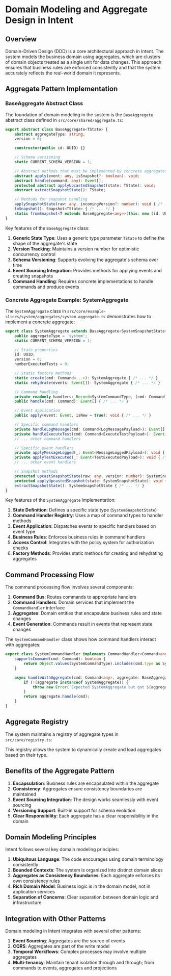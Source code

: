 # Domain Modeling and Aggregate Design in Intent

## Overview

Domain-Driven Design (DDD) is a core architectural approach in Intent. The system models the business domain using aggregates, which are clusters of domain objects treated as a single unit for data changes. This approach ensures that business rules are enforced consistently and that the system accurately reflects the real-world domain it represents.

## Aggregate Pattern Implementation

### BaseAggregate Abstract Class

The foundation of domain modeling in the system is the `BaseAggregate` abstract class defined in `src/core/shared/aggregate.ts`:

```typescript
export abstract class BaseAggregate<TState> {
    abstract aggregateType: string;
    version = 0;

    constructor(public id: UUID) {}

    // Schema versioning
    static CURRENT_SCHEMA_VERSION = 1;

    // Abstract methods that must be implemented by concrete aggregates
    abstract apply(event: any, isSnapshot?: boolean): void;
    abstract handle(command: any): Event[];
    protected abstract applyUpcastedSnapshot(state: TState): void;
    abstract extractSnapshotState(): TState;

    // Methods for snapshot handling
    applySnapshotState(raw: any, incomingVersion?: number): void { /* ... */ }
    toSnapshot(): Snapshot<TState> { /* ... */ }
    static fromSnapshot<T extends BaseAggregate<any>>(this: new (id: UUID) => T, event: any): T { /* ... */ }
}
```

Key features of the `BaseAggregate` class:

1. **Generic State Type**: Uses a generic type parameter `TState` to define the shape of the aggregate's state
2. **Version Tracking**: Maintains a version number for optimistic concurrency control
3. **Schema Versioning**: Supports evolving the aggregate's schema over time
4. **Event Sourcing Integration**: Provides methods for applying events and creating snapshots
5. **Command Handling**: Requires concrete implementations to handle commands and produce events

### Concrete Aggregate Example: SystemAggregate

The `SystemAggregate` class in `src/core/example-slices/system/aggregates/system.aggregate.ts` demonstrates how to implement a concrete aggregate:

```typescript
export class SystemAggregate extends BaseAggregate<SystemSnapshotState> {
    public aggregateType = 'system';
    static CURRENT_SCHEMA_VERSION = 1;

    // State properties
    id: UUID;
    version = 0;
    numberExecutedTests = 0;

    // Static factory methods
    static create(cmd: Command<...>): SystemAggregate { /* ... */ }
    static rehydrate(events: Event[]): SystemAggregate { /* ... */ }

    // Command handling
    private readonly handlers: Record<SystemCommandType, (cmd: Command) => Event[]> = { /* ... */ };
    public handle(cmd: Command): Event[] { /* ... */ }

    // Event application
    public apply(event: Event, isNew = true): void { /* ... */ }

    // Specific command handlers
    private handleLogMessage(cmd: Command<LogMessagePayload>): Event[] { /* ... */ }
    private handleExecuteTest(cmd: Command<ExecuteTestPayload>): Event[] { /* ... */ }
    // ... other command handlers

    // Specific event handlers
    private applyMessageLogged(_: Event<MessageLoggedPayload>): void { /* ... */ }
    private applyTestExecuted(_: Event<TestExecutedPayload>): void { /* ... */ }
    // ... other event handlers

    // Snapshot methods
    protected upcastSnapshotState(raw: any, version: number): SystemSnapshotState { /* ... */ }
    protected applyUpcastedSnapshot(state: SystemSnapshotState): void { /* ... */ }
    extractSnapshotState(): SystemSnapshotState { /* ... */ }
}
```

Key features of the `SystemAggregate` implementation:

1. **State Definition**: Defines a specific state type (`SystemSnapshotState`)
2. **Command Handler Registry**: Uses a map of command types to handler methods
3. **Event Application**: Dispatches events to specific handlers based on event type
4. **Business Rules**: Enforces business rules in command handlers
5. **Access Control**: Integrates with the policy system for authorization checks
6. **Factory Methods**: Provides static methods for creating and rehydrating aggregates

## Command Processing Flow

The command processing flow involves several components:

1. **Command Bus**: Routes commands to appropriate handlers
2. **Command Handlers**: Domain services that implement the `CommandHandler` interface
3. **Aggregates**: Domain entities that encapsulate business rules and state changes
4. **Event Generation**: Commands result in events that represent state changes

The `SystemCommandHandler` class shows how command handlers interact with aggregates:

```typescript
export class SystemCommandHandler implements CommandHandler<Command<any>> {
    supportsCommand(cmd: Command): boolean {
        return Object.values(SystemCommandType).includes(cmd.type as SystemCommandType);
    }

    async handleWithAggregate(cmd: Command<any>, aggregate: BaseAggregate<any>): Promise<Event<any>[]> {
        if (!(aggregate instanceof SystemAggregate)) {
            throw new Error(`Expected SystemAggregate but got ${aggregate.constructor.name} for cmd: ${cmd.type}`);
        }
        return aggregate.handle(cmd);
    }
}
```

## Aggregate Registry

The system maintains a registry of aggregate types in `src/core/registry.ts`:

This registry allows the system to dynamically create and load aggregates based on their type.

## Benefits of the Aggregate Pattern

1. **Encapsulation**: Business rules are encapsulated within the aggregate
2. **Consistency**: Aggregates ensure consistency boundaries are maintained
3. **Event Sourcing Integration**: The design works seamlessly with event sourcing
4. **Versioning Support**: Built-in support for schema evolution
5. **Clear Responsibility**: Each aggregate has a clear responsibility in the domain

## Domain Modeling Principles

Intent follows several key domain modeling principles:

1. **Ubiquitous Language**: The code encourages using domain terminology consistently
2. **Bounded Contexts**: The system is organized into distinct domain slices
3. **Aggregates as Consistency Boundaries**: Each aggregate enforces its own consistency rules
4. **Rich Domain Model**: Business logic is in the domain model, not in application services
5. **Separation of Concerns**: Clear separation between domain logic and infrastructure

## Integration with Other Patterns

Domain modeling in Intent integrates with several other patterns:

1. **Event Sourcing**: Aggregates are the source of events
2. **CQRS**: Aggregates are part of the write model
3. **Temporal Workflows**: Complex processes may involve multiple aggregates
4. **Multi-tenancy**: Maintain tenant isolation through and through; from commands to events, aggregates and projections
